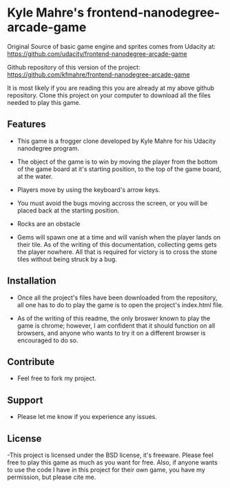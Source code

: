 Kyle Mahre's frontend-nanodegree-arcade-game
============================================

Original Source of basic game engine and sprites comes from Udacity at: https://github.com/udacity/frontend-nanodegree-arcade-game

Github repository of this version of the project: https://github.com/kfmahre/frontend-nanodegree-arcade-game

It is most likely if you are reading this you are already at my above github repository. Clone this project on your computer to download all the files needed to play this game.

Features
--------

- This game is a frogger clone developed by Kyle Mahre for his Udacity nanodegree program.

- The object of the game is to win by moving the player from the bottom of the game board at it's starting position, to the top of the game board, at the water.

- Players move by using the keyboard's arrow keys.

- You must avoid the bugs moving accross the screen, or you will be placed back at the starting position.

- Rocks are an obstacle

- Gems will spawn one at a time and will vanish when the player lands on their tile. As of the writing of this documentation, collecting gems gets the player nowhere. All that is required for victory is to cross the stone tiles without being struck by a bug.

Installation
------------

- Once all the project's files have been downloaded from the repository, all one has to do to play the game is to open the project's index.html file.

- As of the writing of this readme, the only broswer known to play the game is chrome; however, I am confident that it should function on all browsers, and anyone who wants to try it on a different browser is encouraged to do so.

Contribute
----------

- Feel free to fork my project.

Support
-------

- Please let me know if you experience any issues.

License
-------

-This project is licensed under the BSD license, it's freeware. Please feel free to play this game as much as you want for free. Also, if anyone wants to use the code I have in this project for their own game, you have my permission, but please cite me.
